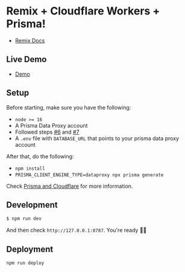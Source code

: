 # Remix + Cloudflare Workers + Prisma!

- [Remix Docs](https://remix.run/docs)

## Live Demo

- [Demo](https://remix-cloudflare-workers.marcomafessolli.workers.dev)

## Setup

Before starting, make sure you have the following:

* `node >= 16`
* A Prisma Data Proxy account
* Followed steps [#6](https://www.prisma.io/docs/guides/deployment/deployment-guides/deploying-to-cloudflare-workers#6-create-repository-and-push-to-github) and [#7](https://www.prisma.io/docs/guides/deployment/deployment-guides/deploying-to-cloudflare-workers#7-importing-your-project-into-the-prisma-data-platform)
* A `.env` file with `DATABASE_URL` that points to your prisma data proxy account 

After that, do the following:

* `npm install`
* `PRISMA_CLIENT_ENGINE_TYPE=dataproxy npx prisma generate`

Check [Prisma and Cloudflare](https://www.prisma.io/docs/guides/deployment/deployment-guides/deploying-to-cloudflare-workers) for more information.

## Development

```sh
$ npm run dev
```

And then check `http://127.0.0.1:8787`. You're ready 💇‍♂️

## Deployment

```sh
npm run deploy
```
